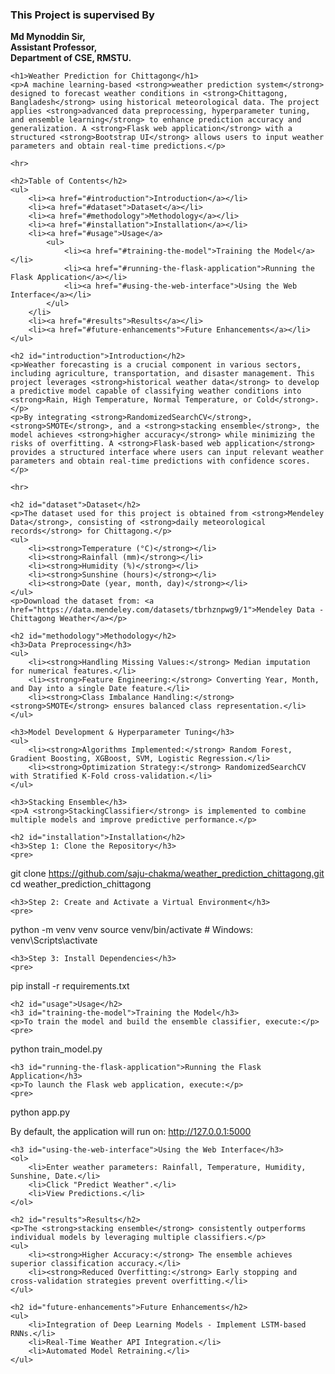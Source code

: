<!DOCTYPE html>
<html lang="en">
<head>
    <meta charset="UTF-8">
    <meta name="viewport" content="width=device-width, initial-scale=1.0">
    <title>Weather Prediction for Chittagong</title>
</head>
<body>
    <h3>This Project is supervised By</h3>
    <strong>Md Mynoddin Sir,</strong><br>
    <strong>Assistant Professor,</strong><br>
    <strong>Department of CSE, RMSTU.</strong>

    <h1>Weather Prediction for Chittagong</h1>
    <p>A machine learning-based <strong>weather prediction system</strong> designed to forecast weather conditions in <strong>Chittagong, Bangladesh</strong> using historical meteorological data. The project applies <strong>advanced data preprocessing, hyperparameter tuning, and ensemble learning</strong> to enhance prediction accuracy and generalization. A <strong>Flask web application</strong> with a structured <strong>Bootstrap UI</strong> allows users to input weather parameters and obtain real-time predictions.</p>

    <hr>

    <h2>Table of Contents</h2>
    <ul>
        <li><a href="#introduction">Introduction</a></li>
        <li><a href="#dataset">Dataset</a></li>
        <li><a href="#methodology">Methodology</a></li>
        <li><a href="#installation">Installation</a></li>
        <li><a href="#usage">Usage</a>
            <ul>
                <li><a href="#training-the-model">Training the Model</a></li>
                <li><a href="#running-the-flask-application">Running the Flask Application</a></li>
                <li><a href="#using-the-web-interface">Using the Web Interface</a></li>
            </ul>
        </li>
        <li><a href="#results">Results</a></li>
        <li><a href="#future-enhancements">Future Enhancements</a></li>
    </ul>

    <h2 id="introduction">Introduction</h2>
    <p>Weather forecasting is a crucial component in various sectors, including agriculture, transportation, and disaster management. This project leverages <strong>historical weather data</strong> to develop a predictive model capable of classifying weather conditions into <strong>Rain, High Temperature, Normal Temperature, or Cold</strong>.</p>
    <p>By integrating <strong>RandomizedSearchCV</strong>, <strong>SMOTE</strong>, and a <strong>stacking ensemble</strong>, the model achieves <strong>higher accuracy</strong> while minimizing the risks of overfitting. A <strong>Flask-based web application</strong> provides a structured interface where users can input relevant weather parameters and obtain real-time predictions with confidence scores.</p>

    <hr>

    <h2 id="dataset">Dataset</h2>
    <p>The dataset used for this project is obtained from <strong>Mendeley Data</strong>, consisting of <strong>daily meteorological records</strong> for Chittagong.</p>
    <ul>
        <li><strong>Temperature (°C)</strong></li>
        <li><strong>Rainfall (mm)</strong></li>
        <li><strong>Humidity (%)</strong></li>
        <li><strong>Sunshine (hours)</strong></li>
        <li><strong>Date (year, month, day)</strong></li>
    </ul>
    <p>Download the dataset from: <a href="https://data.mendeley.com/datasets/tbrhznpwg9/1">Mendeley Data - Chittagong Weather</a></p>

    <h2 id="methodology">Methodology</h2>
    <h3>Data Preprocessing</h3>
    <ul>
        <li><strong>Handling Missing Values:</strong> Median imputation for numerical features.</li>
        <li><strong>Feature Engineering:</strong> Converting Year, Month, and Day into a single Date feature.</li>
        <li><strong>Class Imbalance Handling:</strong> <strong>SMOTE</strong> ensures balanced class representation.</li>
    </ul>

    <h3>Model Development & Hyperparameter Tuning</h3>
    <ul>
        <li><strong>Algorithms Implemented:</strong> Random Forest, Gradient Boosting, XGBoost, SVM, Logistic Regression.</li>
        <li><strong>Optimization Strategy:</strong> RandomizedSearchCV with Stratified K-Fold cross-validation.</li>
    </ul>

    <h3>Stacking Ensemble</h3>
    <p>A <strong>StackingClassifier</strong> is implemented to combine multiple models and improve predictive performance.</p>

    <h2 id="installation">Installation</h2>
    <h3>Step 1: Clone the Repository</h3>
    <pre>
git clone https://github.com/saju-chakma/weather_prediction_chittagong.git
cd weather_prediction_chittagong
    </pre>

    <h3>Step 2: Create and Activate a Virtual Environment</h3>
    <pre>
python -m venv venv
source venv/bin/activate  # Windows: venv\Scripts\activate
    </pre>

    <h3>Step 3: Install Dependencies</h3>
    <pre>
pip install -r requirements.txt
    </pre>

    <h2 id="usage">Usage</h2>
    <h3 id="training-the-model">Training the Model</h3>
    <p>To train the model and build the ensemble classifier, execute:</p>
    <pre>
python train_model.py
    </pre>

    <h3 id="running-the-flask-application">Running the Flask Application</h3>
    <p>To launch the Flask web application, execute:</p>
    <pre>
python app.py
    </pre>
    <p>By default, the application will run on: <a href="http://127.0.0.1:5000">http://127.0.0.1:5000</a></p>

    <h3 id="using-the-web-interface">Using the Web Interface</h3>
    <ol>
        <li>Enter weather parameters: Rainfall, Temperature, Humidity, Sunshine, Date.</li>
        <li>Click "Predict Weather".</li>
        <li>View Predictions.</li>
    </ol>

    <h2 id="results">Results</h2>
    <p>The <strong>stacking ensemble</strong> consistently outperforms individual models by leveraging multiple classifiers.</p>
    <ul>
        <li><strong>Higher Accuracy:</strong> The ensemble achieves superior classification accuracy.</li>
        <li><strong>Reduced Overfitting:</strong> Early stopping and cross-validation strategies prevent overfitting.</li>
    </ul>

    <h2 id="future-enhancements">Future Enhancements</h2>
    <ul>
        <li>Integration of Deep Learning Models - Implement LSTM-based RNNs.</li>
        <li>Real-Time Weather API Integration.</li>
        <li>Automated Model Retraining.</li>
    </ul>
</body>
</html>
